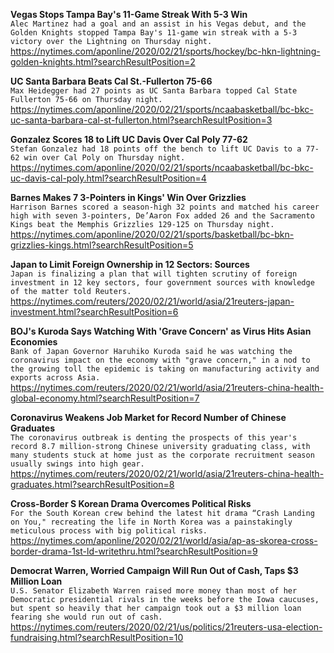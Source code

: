 **Vegas Stops Tampa Bay's 11-Game Streak With 5-3 Win**\
`Alec Martinez had a goal and an assist in his Vegas debut, and the Golden Knights stopped Tampa Bay's 11-game win streak with a 5-3 victory over the Lightning on Thursday night.`\
https://nytimes.com/aponline/2020/02/21/sports/hockey/bc-hkn-lightning-golden-knights.html?searchResultPosition=2

**UC Santa Barbara Beats Cal St.-Fullerton 75-66**\
`Max Heidegger had 27 points as UC Santa Barbara topped Cal State Fullerton 75-66 on Thursday night.`\
https://nytimes.com/aponline/2020/02/21/sports/ncaabasketball/bc-bkc-uc-santa-barbara-cal-st-fullerton.html?searchResultPosition=3

**Gonzalez Scores 18 to Lift UC Davis Over Cal Poly 77-62**\
`Stefan Gonzalez had 18 points off the bench to lift UC Davis to a 77-62 win over Cal Poly on Thursday night.`\
https://nytimes.com/aponline/2020/02/21/sports/ncaabasketball/bc-bkc-uc-davis-cal-poly.html?searchResultPosition=4

**Barnes Makes 7 3-Pointers in Kings' Win Over Grizzlies**\
`Harrison Barnes scored a season-high 32 points and matched his career high with seven 3-pointers, De’Aaron Fox added 26 and the Sacramento Kings beat the Memphis Grizzlies 129-125 on Thursday night.`\
https://nytimes.com/aponline/2020/02/21/sports/basketball/bc-bkn-grizzlies-kings.html?searchResultPosition=5

**Japan to Limit Foreign Ownership in 12 Sectors: Sources**\
`Japan is finalizing a plan that will tighten scrutiny of foreign investment in 12 key sectors, four government sources with knowledge of the matter told Reuters.`\
https://nytimes.com/reuters/2020/02/21/world/asia/21reuters-japan-investment.html?searchResultPosition=6

**BOJ's Kuroda Says Watching With 'Grave Concern' as Virus Hits Asian Economies**\
`Bank of Japan Governor Haruhiko Kuroda said he was watching the coronavirus impact on the economy with "grave concern," in a nod to the growing toll the epidemic is taking on manufacturing activity and exports across Asia.`\
https://nytimes.com/reuters/2020/02/21/world/asia/21reuters-china-health-global-economy.html?searchResultPosition=7

**Coronavirus Weakens Job Market for Record Number of Chinese Graduates**\
`The coronavirus outbreak is denting the prospects of this year's record 8.7 million-strong Chinese university graduating class, with many students stuck at home just as the corporate recruitment season usually swings into high gear.`\
https://nytimes.com/reuters/2020/02/21/world/asia/21reuters-china-health-graduates.html?searchResultPosition=8

**Cross-Border S Korean Drama Overcomes Political Risks**\
`For the South Korean crew behind the latest hit drama “Crash Landing on You," recreating the life in North Korea was a painstakingly meticulous process with big political risks. `\
https://nytimes.com/aponline/2020/02/21/world/asia/ap-as-skorea-cross-border-drama-1st-ld-writethru.html?searchResultPosition=9

**Democrat Warren, Worried Campaign Will Run Out of Cash, Taps $3 Million Loan**\
`U.S. Senator Elizabeth Warren raised more money than most of her Democratic presidential rivals in the weeks before the Iowa caucuses, but spent so heavily that her campaign took out a $3 million loan fearing she would run out of cash. `\
https://nytimes.com/reuters/2020/02/21/us/politics/21reuters-usa-election-fundraising.html?searchResultPosition=10

